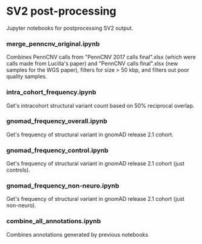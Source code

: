 # SV2 post-processing

Jupyter notebooks for postprocessing SV2 output.

### merge_penncnv_original.ipynb

Combines PennCNV calls from "PennCNV 2017 calls final".xlsx (which were calls made from Lucilla's paper) and "PennCNV calls final".xlsx (new samples for the WGS paper), filters for size > 50 kbp, and filters out poor quality samples.

### intra_cohort_frequency.ipynb

Get's intracohort structural variant count based on 50% reciprocal overlap.

### gnomad_frequency_overall.ipynb

Get's frequency of structural variant in gnomAD release 2.1 cohort.

### gnomad_frequency_control.ipynb

Get's frequency of structural variant in gnomAD release 2.1 cohort (just controls).

### gnomad_frequency_non-neuro.ipynb

Get's frequency of structural variant in gnomAD release 2.1 cohort (just non-neuro).

### combine_all_annotations.ipynb

Combines annotations generated by previous notebooks


